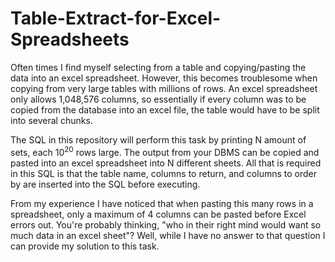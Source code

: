 # Table-Extract-for-Excel-Spreadsheets

Often times I find myself selecting from a table and copying/pasting the data into an excel spreadsheet. However, this becomes troublesome when copying from very large tables with millions of rows. An excel spreadsheet only allows 1,048,576 columns, so essentially if every column was to be copied from the database into an excel file, the table would have to be split into several chunks.

The SQL in this repository will perform this task by printing N amount of sets, each 10<sup>20</sup> rows large. The output from your DBMS can be copied and pasted into an excel spreadsheet into N different sheets. All that is required in this SQL is that the table name, columns to return, and columns to order by are inserted into the SQL before executing.

From my experience I have noticed that when pasting this many rows in a spreadsheet, only a maximum of 4 columns can be pasted before Excel errors out. You're probably thinking, "who in their right mind would want so much data in an excel sheet"? Well, while I have no answer to that question I can provide my solution to this task.
